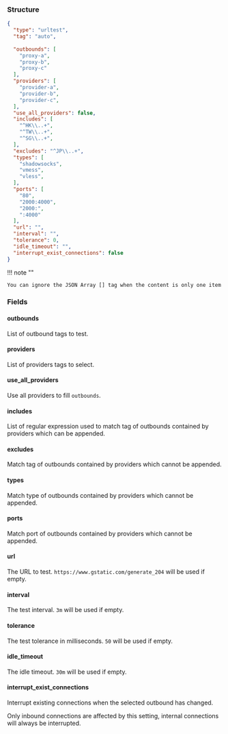 ### Structure

```json
{
  "type": "urltest",
  "tag": "auto",
  
  "outbounds": [
    "proxy-a",
    "proxy-b",
    "proxy-c"
  ],
  "providers": [
    "provider-a",
    "provider-b",
    "provider-c",
  ],
  "use_all_providers": false,
  "includes": [
    "^HK\\..+",
    "^TW\\..+",
    "^SG\\..+",
  ],
  "excludes": "^JP\\..+",
  "types": [
    "shadowsocks",
    "vmess",
    "vless",
  ],
  "ports": [
    "80",
    "2000:4000",
    "2000:",
    ":4000"
  ],
  "url": "",
  "interval": "",
  "tolerance": 0,
  "idle_timeout": "",
  "interrupt_exist_connections": false
}
```

!!! note ""

    You can ignore the JSON Array [] tag when the content is only one item

### Fields

#### outbounds

List of outbound tags to test.

#### providers

List of providers tags to select.

#### use_all_providers

Use all providers to fill `outbounds`.

#### includes

List of regular expression used to match tag of outbounds contained by providers which can be appended.

#### excludes

Match tag of outbounds contained by providers which cannot be appended.

#### types

Match type of outbounds contained by providers which cannot be appended.

#### ports

Match port of outbounds contained by providers which cannot be appended.

#### url

The URL to test. `https://www.gstatic.com/generate_204` will be used if empty.

#### interval

The test interval. `3m` will be used if empty.

#### tolerance

The test tolerance in milliseconds. `50` will be used if empty.

#### idle_timeout

The idle timeout. `30m` will be used if empty.

#### interrupt_exist_connections

Interrupt existing connections when the selected outbound has changed.

Only inbound connections are affected by this setting, internal connections will always be interrupted.
